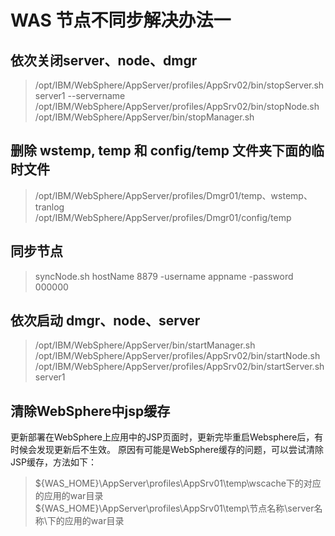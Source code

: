 # WAS 节点不同步解决办法一

## 依次关闭server、node、dmgr
> /opt/IBM/WebSphere/AppServer/profiles/AppSrv02/bin/stopServer.sh  server1 --servername<br>
> /opt/IBM/WebSphere/AppServer/profiles/AppSrv02/bin/stopNode.sh<br>
> /opt/IBM/WebSphere/AppServer/bin/stopManager.sh

## 删除 wstemp, temp 和 config/temp 文件夹下面的临时文件
> /opt/IBM/WebSphere/AppServer/profiles/Dmgr01/temp、wstemp、tranlog<br>
> /opt/IBM/WebSphere/AppServer/profiles/Dmgr01/config/temp

## 同步节点
> syncNode.sh hostName 8879 -username appname -password 000000

## 依次启动 dmgr、node、server
> /opt/IBM/WebSphere/AppServer/bin/startManager.sh<br>
> /opt/IBM/WebSphere/AppServer/profiles/AppSrv02/bin/startNode.sh<br>
> /opt/IBM/WebSphere/AppServer/profiles/AppSrv02/bin/startServer.sh  server1

## 清除WebSphere中jsp缓存
更新部署在WebSphere上应用中的JSP页面时，更新完毕重启Websphere后，有时候会发现更新后不生效。
原因有可能是WebSphere缓存的问题，可以尝试清除JSP缓存，方法如下：
> ${WAS_HOME}\AppServer\profiles\AppSrv01\temp\wscache下的对应的应用的war目录
> ${WAS_HOME}\AppServer\profiles\AppSrv01\temp\节点名称\server名称\下的应用的war目录

